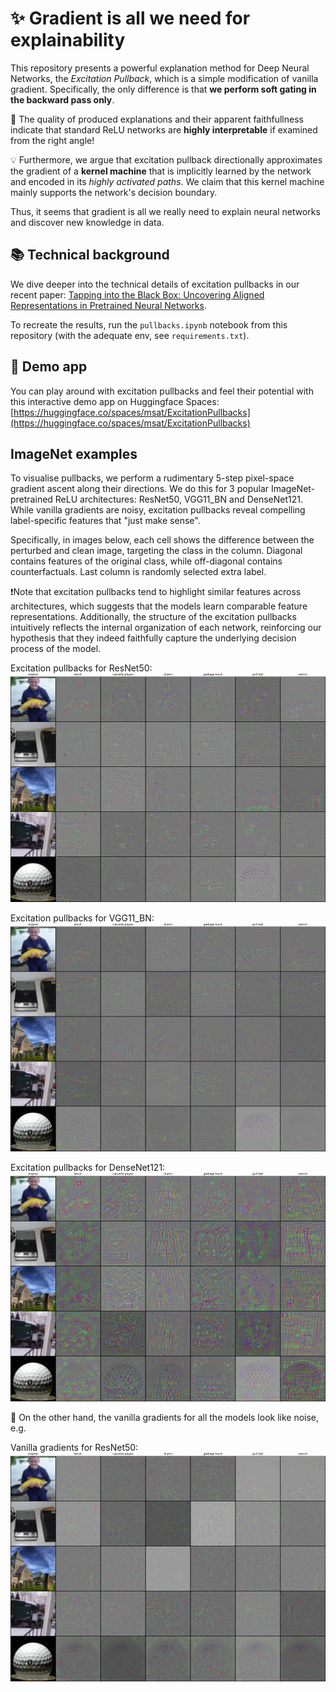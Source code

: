 # ✨ Gradient is all we need for explainability

This repository presents a powerful explanation method for Deep Neural Networks, the *Excitation Pullback*, which is a simple modification of vanilla gradient. Specifically, the only difference is that **we perform soft gating in the backward pass only**. 

🚀 The quality of produced explanations and their apparent faithfullness indicate that standard ReLU networks are **highly interpretable** if examined from the right angle!

💡 Furthermore, we argue that excitation pullback directionally approximates the gradient of a **kernel machine** that is implicitly learned by the network and encoded in its *highly activated paths*. We claim that this kernel machine mainly supports the network's decision boundary.

Thus, it seems that gradient is all we really need to explain neural networks and discover new knowledge in data.

## 📚 Technical background

We dive deeper into the technical details of excitation pullbacks in our recent paper: [Tapping into the Black Box: Uncovering Aligned Representations in Pretrained Neural Networks](https://www.arxiv.org/abs/2507.22832).

To recreate the results, run the `pullbacks.ipynb` notebook from this repository (with the adequate env, see `requirements.txt`).

## 🤗 Demo app

You can play around with excitation pullbacks and feel their potential with this interactive demo app on Huggingface Spaces: [https://huggingface.co/spaces/msat/ExcitationPullbacks](https://huggingface.co/spaces/msat/ExcitationPullbacks)

## ImageNet examples

To visualise pullbacks, we perform a rudimentary 5-step pixel-space gradient ascent along their directions. We do this for 3 popular ImageNet-pretrained ReLU architectures: ResNet50, VGG11_BN and DenseNet121. While vanilla gradients are noisy, excitation pullbacks reveal compelling label-specific features that "just make sense". 

Specifically, in images below, each cell shows the difference between the perturbed and clean image, targeting the class in the column. Diagonal contains features of the original class, while off-diagonal contains counterfactuals. Last column is randomly selected extra label.

❗Note that excitation pullbacks tend to highlight similar features across architectures, which suggests that the models learn comparable feature representations. Additionally, the structure of the excitation pullbacks intuitively reflects the internal organization of each network, reinforcing our hypothesis that they indeed faithfully capture the underlying decision process of the model.

Excitation pullbacks for ResNet50:
![img](./media/pullback_diff/resnet50_alpha_20_steps_5.jpg)

Excitation pullbacks for VGG11_BN:
![img](./media/pullback_diff/vgg11_bn_alpha_20_steps_5.jpg)

Excitation pullbacks for DenseNet121:
![img](./media/pullback_diff/densenet121_alpha_20_steps_5.jpg)

🥴 On the other hand, the vanilla gradients for all the models look like noise, e.g.

Vanilla gradients for ResNet50:
![img](./media/vanilla_grad_diff/resnet50_alpha_20_steps_5.jpg)

<!-- Excitation pullbacks for ResNet50:
![img](./media/pullback/resnet50_alpha_20_steps_10.jpg)

Excitation pullbacks for VGG11_BN:
![img](./media/pullback/vgg11_bn_alpha_20_steps_10.jpg)

Excitation pullbacks for DenseNet121:
![img](./media/pullback/densenet121_alpha_20_steps_10.jpg) -->